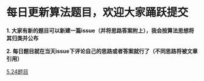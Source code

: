 # 每日更新算法题目，欢迎大家踊跃提交
**1. 大家有新的题目可以新建一篇issue（并将思路答案附上），我会按算法思想将其归类并公布**

**2. 每日题目就在当天issue下评论自己的思路或者答案就行了（不同思路将被文章引用）**

[5.24题目](https://github.com/Yolo-929/Leetcode/blob/master/May/5.24.md)
